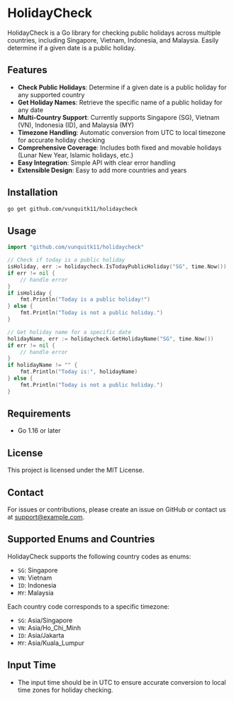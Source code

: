# HolidayCheck

HolidayCheck is a Go library for checking public holidays across multiple countries, including Singapore, Vietnam, Indonesia, and Malaysia. Easily determine if a given date is a public holiday.

## Features
- **Check Public Holidays**: Determine if a given date is a public holiday for any supported country
- **Get Holiday Names**: Retrieve the specific name of a public holiday for any date
- **Multi-Country Support**: Currently supports Singapore (SG), Vietnam (VN), Indonesia (ID), and Malaysia (MY)
- **Timezone Handling**: Automatic conversion from UTC to local timezone for accurate holiday checking
- **Comprehensive Coverage**: Includes both fixed and movable holidays (Lunar New Year, Islamic holidays, etc.)
- **Easy Integration**: Simple API with clear error handling
- **Extensible Design**: Easy to add more countries and years

## Installation
```bash
go get github.com/vunquitk11/holidaycheck
```

## Usage
```go
import "github.com/vunquitk11/holidaycheck"

// Check if today is a public holiday
isHoliday, err := holidaycheck.IsTodayPublicHoliday("SG", time.Now())
if err != nil {
    // handle error
}
if isHoliday {
    fmt.Println("Today is a public holiday!")
} else {
    fmt.Println("Today is not a public holiday.")
}

// Get holiday name for a specific date
holidayName, err := holidaycheck.GetHolidayName("SG", time.Now())
if err != nil {
    // handle error
}
if holidayName != "" {
    fmt.Println("Today is:", holidayName)
} else {
    fmt.Println("Today is not a public holiday.")
}
```

## Requirements
- Go 1.16 or later

## License
This project is licensed under the MIT License.

## Contact
For issues or contributions, please create an issue on GitHub or contact us at support@example.com.

## Supported Enums and Countries

HolidayCheck supports the following country codes as enums:
- `SG`: Singapore
- `VN`: Vietnam
- `ID`: Indonesia
- `MY`: Malaysia

Each country code corresponds to a specific timezone:
- `SG`: Asia/Singapore
- `VN`: Asia/Ho_Chi_Minh
- `ID`: Asia/Jakarta
- `MY`: Asia/Kuala_Lumpur

## Input Time
- The input time should be in UTC to ensure accurate conversion to local time zones for holiday checking.

